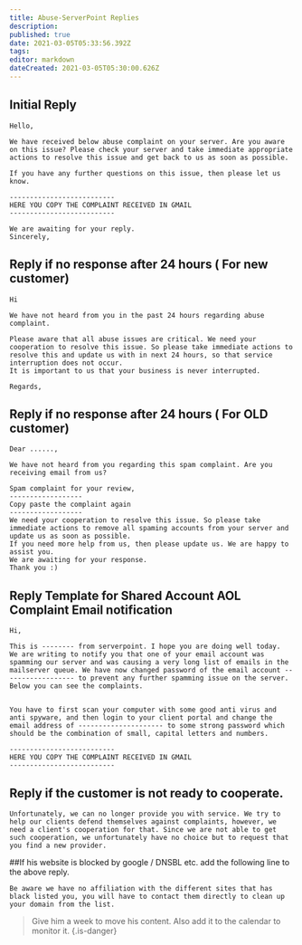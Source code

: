 ```yaml
---
title: Abuse-ServerPoint Replies
description: 
published: true
date: 2021-03-05T05:33:56.392Z
tags: 
editor: markdown
dateCreated: 2021-03-05T05:30:00.626Z
---
```


## Initial Reply

```
Hello,

We have received below abuse complaint on your server. Are you aware on this issue? Please check your server and take immediate appropriate actions to resolve this issue and get back to us as soon as possible.
 
If you have any further questions on this issue, then please let us know.
 
--------------------------
HERE YOU COPY THE COMPLAINT RECEIVED IN GMAIL
--------------------------

We are awaiting for your reply. 
Sincerely,
```

## Reply if no response after 24 hours ( For new customer)

```
Hi

We have not heard from you in the past 24 hours regarding abuse complaint.

Please aware that all abuse issues are critical. We need your cooperation to resolve this issue. So please take immediate actions to resolve this and update us with in next 24 hours, so that service interruption does not occur. 
It is important to us that your business is never interrupted.
 
Regards,
```

## Reply if no response after 24 hours ( For OLD customer)

```
Dear ......,

We have not heard from you regarding this spam complaint. Are you receiving email from us?
 
Spam complaint for your review,
------------------
Copy paste the complaint again
------------------
We need your cooperation to resolve this issue. So please take immediate actions to remove all spaming accounts from your server and update us as soon as possible. 
If you need more help from us, then please update us. We are happy to assist you.
We are awaiting for your response.
Thank you :)
```

## Reply Template for Shared Account AOL Complaint Email notification

```
Hi,
 
This is -------- from serverpoint. I hope you are doing well today.
We are writing to notify you that one of your email account was spamming our server and was causing a very long list of emails in the mailserver queue. We have now changed password of the email account ------------------ to prevent any further spamming issue on the server. Below you can see the complaints.


You have to first scan your computer with some good anti virus and anti spyware, and then login to your client portal and change the email address of --------------------- to some strong password which should be the combination of small, capital letters and numbers.
 
--------------------------
HERE YOU COPY THE COMPLAINT RECEIVED IN GMAIL
--------------------------
```

## Reply if the customer is not ready to cooperate.

```
Unfortunately, we can no longer provide you with service. We try to help our clients defend themselves against complaints, however, we need a client's cooperation for that. Since we are not able to get such cooperation, we unfortunately have no choice but to request that you find a new provider.

```

##If his website is blocked by google / DNSBL etc. add the following line to the above reply.

```
Be aware we have no affiliation with the different sites that has black listed you, you will have to contact them directly to clean up your domain from the list.

```

> Give him a week to move his content. Also add it to the calendar to monitor it.
{.is-danger}

